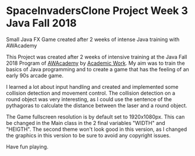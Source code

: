 # SpaceInvadersClone Project Week 3 Java Fall 2018

Small Java FX Game created after 2 weeks of intense Java training with AWAcademy 

This Project was created after 2 weeks of intensive training at the Java Fall 2018 Program of [AWAcademy](https://www.awacademy.de) by [Academic Work](https://www.academicwork.de). My aim was to train the basics of Java programming and to create a game that has the feeling of an early 90s arcade game. 

I learned a lot about input handling and created and implemented some collision detection and movement control. The collision detection on a round object was very interesting, as I could use the sentence of the pythagoras to calculate the distance between the laser and a round object. 

The Game fullscreen resolution is by default set to 1920x1080px. This can be changed in the Main class in the 2 final variables "WIDTH" and "HEIGTH". The second theme won't look good in this version, as I changed the graphics in this version to be sure to avoid any copyright issues.

Have fun playing.

